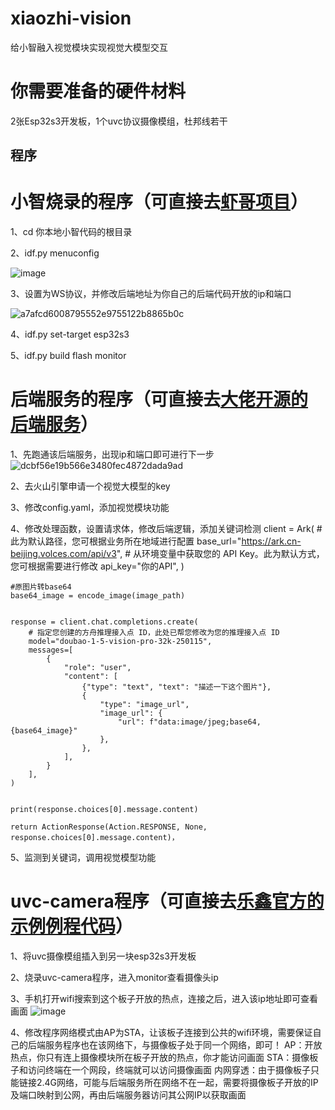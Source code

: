 # xiaozhi-vision
给小智融入视觉模块实现视觉大模型交互

# 你需要准备的硬件材料
2张Esp32s3开发板，1个uvc协议摄像模组，杜邦线若干

## 程序
# 小智烧录的程序（可直接去[虾哥项目](https://github.com/78/xiaozhi-esp32)）
1、cd 你本地小智代码的根目录

2、idf.py menuconfig

![image](https://github.com/user-attachments/assets/b84d3bf5-67f5-4261-a963-483dfcc1f726)

3、设置为WS协议，并修改后端地址为你自己的后端代码开放的ip和端口

![a7afcd6008795552e9755122b8865b0c](https://github.com/user-attachments/assets/47da60e3-ec17-4004-9f28-f0a7f8bfd0a3)

4、idf.py set-target esp32s3

5、idf.py build flash monitor

# 后端服务的程序（可直接去[大佬开源的后端服务](https://github.com/xinnan-tech/xiaozhi-esp32-server)）
1、先跑通该后端服务，出现ip和端口即可进行下一步
![dcbf56e19b566e3480fec4872dada9ad](https://github.com/user-attachments/assets/d46e51ea-8f84-4763-a003-b1750a2915dc)

2、去火山引擎申请一个视觉大模型的key

3、修改config.yaml，添加视觉模块功能

4、修改处理函数，设置请求体，修改后端逻辑，添加关键词检测
client = Ark(
        # 此为默认路径，您可根据业务所在地域进行配置
        base_url="https://ark.cn-beijing.volces.com/api/v3",
        # 从环境变量中获取您的 API Key。此为默认方式，您可根据需要进行修改
        api_key="你的API",
    )
    
    #原图片转base64
    base64_image = encode_image(image_path)


    response = client.chat.completions.create(
        # 指定您创建的方舟推理接入点 ID，此处已帮您修改为您的推理接入点 ID
        model="doubao-1-5-vision-pro-32k-250115",
        messages=[
            {
                "role": "user",
                "content": [
                    {"type": "text", "text": "描述一下这个图片"},
                    {
                        "type": "image_url",
                        "image_url": {
                            "url": f"data:image/jpeg;base64,{base64_image}"
                        },
                    },
                ],
            }
        ],
    )


    print(response.choices[0].message.content)
    
    return ActionResponse(Action.RESPONSE, None, response.choices[0].message.content)，
5、监测到关键词，调用视觉模型功能

# uvc-camera程序（可直接去[乐鑫官方的示例例程代码](https://github.com/espressif/esp-iot-solution/tree/d09966201afeab0135aa741e8ad6ed5a1ed09b6a/examples/usb/host/usb_camera_mic_spk)）
1、将uvc摄像模组插入到另一块esp32s3开发板

2、烧录uvc-camera程序，进入monitor查看摄像头ip

3、手机打开wifi搜索到这个板子开放的热点，连接之后，进入该ip地址即可查看画面
![image](https://github.com/user-attachments/assets/ae1997ce-ef8e-45ca-a7a2-c2834becc990)

4、修改程序网络模式由AP为STA，让该板子连接到公共的wifi环境，需要保证自己的后端服务程序也在该网络下，与摄像板子处于同一个网络，即可！
AP：开放热点，你只有连上摄像模块所在板子开放的热点，你才能访问画面
STA：摄像板子和访问终端在一个网段，终端就可以访问摄像画面
内网穿透：由于摄像板子只能链接2.4G网络，可能与后端服务所在网络不在一起，需要将摄像板子开放的IP及端口映射到公网，再由后端服务器访问其公网IP以获取画面
